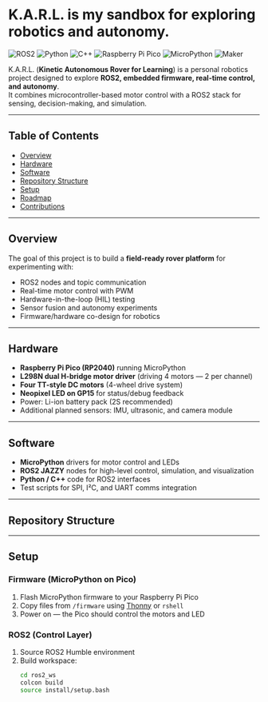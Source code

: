 # K.A.R.L. is my sandbox for exploring robotics and autonomy.

![ROS2](https://img.shields.io/badge/ROS2-Humble-blue?logo=ros)
![Python](https://img.shields.io/badge/Python-3.10-green?logo=python)
![C++](https://img.shields.io/badge/C++-17-00599C?logo=cplusplus)
![Raspberry Pi Pico](https://img.shields.io/badge/Raspberry%20Pi-Pico-red?logo=raspberrypi)
![MicroPython](https://img.shields.io/badge/MicroPython-✓-lightgrey)
![Maker](https://img.shields.io/badge/Maker-Project-orange)

K.A.R.L. (**Kinetic Autonomous Rover for Learning**) is a personal robotics project designed to explore **ROS2, embedded firmware, real-time control, and autonomy**.  
It combines microcontroller-based motor control with a ROS2 stack for sensing, decision-making, and simulation.

---

## Table of Contents
- [Overview](#overview)
- [Hardware](#hardware)
- [Software](#software)
- [Repository Structure](#repository-structure)
- [Setup](#setup)
- [Roadmap](#roadmap)
- [Contributions](#contributions)

---

## Overview

The goal of this project is to build a **field-ready rover platform** for experimenting with:
- ROS2 nodes and topic communication
- Real-time motor control with PWM
- Hardware-in-the-loop (HIL) testing
- Sensor fusion and autonomy experiments
- Firmware/hardware co-design for robotics

---

## Hardware

- **Raspberry Pi Pico (RP2040)** running MicroPython  
- **L298N dual H-bridge motor driver** (driving 4 motors — 2 per channel)  
- **Four TT-style DC motors** (4-wheel drive system)  
- **Neopixel LED on GP15** for status/debug feedback  
- Power: Li-ion battery pack (2S recommended)  
- Additional planned sensors: IMU, ultrasonic, and camera module  

---

## Software

- **MicroPython** drivers for motor control and LEDs  
- **ROS2 JAZZY** nodes for high-level control, simulation, and visualization  
- **Python / C++** code for ROS2 interfaces  
- Test scripts for SPI, I²C, and UART comms integration  

---

## Repository Structure

---

## Setup

### Firmware (MicroPython on Pico)
1. Flash MicroPython firmware to your Raspberry Pi Pico  
2. Copy files from `/firmware` using [Thonny](https://thonny.org/) or `rshell`  
3. Power on — the Pico should control the motors and LED  

### ROS2 (Control Layer)
1. Source ROS2 Humble environment  
2. Build workspace:  
   ```bash
   cd ros2_ws
   colcon build
   source install/setup.bash
